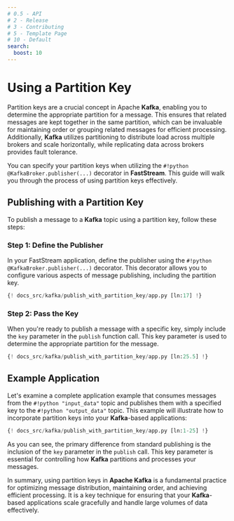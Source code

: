 ```yaml
---
# 0.5 - API
# 2 - Release
# 3 - Contributing
# 5 - Template Page
# 10 - Default
search:
  boost: 10
---
```


# Using a Partition Key

Partition keys are a crucial concept in Apache **Kafka**, enabling you to determine the appropriate partition for a message. This ensures that related messages are kept together in the same partition, which can be invaluable for maintaining order or grouping related messages for efficient processing. Additionally, **Kafka** utilizes partitioning to distribute load across multiple brokers and scale horizontally, while replicating data across brokers provides fault tolerance.

You can specify your partition keys when utilizing the `#!python @KafkaBroker.publisher(...)` decorator in **FastStream**. This guide will walk you through the process of using partition keys effectively.

## Publishing with a Partition Key

To publish a message to a **Kafka** topic using a partition key, follow these steps:

### Step 1: Define the Publisher

In your FastStream application, define the publisher using the `#!python @KafkaBroker.publisher(...)` decorator. This decorator allows you to configure various aspects of message publishing, including the partition key.

```python linenums="1"
{! docs_src/kafka/publish_with_partition_key/app.py [ln:17] !}
```

### Step 2: Pass the Key

When you're ready to publish a message with a specific key, simply include the `key` parameter in the `publish` function call. This key parameter is used to determine the appropriate partition for the message.

```python linenums="1"
{! docs_src/kafka/publish_with_partition_key/app.py [ln:25.5] !}
```

## Example Application

Let's examine a complete application example that consumes messages from the `#!python "input_data"` topic and publishes them with a specified key to the `#!python "output_data"` topic. This example will illustrate how to incorporate partition keys into your **Kafka**-based applications:

```python linenums="1"
{! docs_src/kafka/publish_with_partition_key/app.py [ln:1-25] !}
```

As you can see, the primary difference from standard publishing is the inclusion of the `key` parameter in the `publish` call. This key parameter is essential for controlling how **Kafka** partitions and processes your messages.

In summary, using partition keys in **Apache Kafka** is a fundamental practice for optimizing message distribution, maintaining order, and achieving efficient processing. It is a key technique for ensuring that your **Kafka**-based applications scale gracefully and handle large volumes of data effectively.
